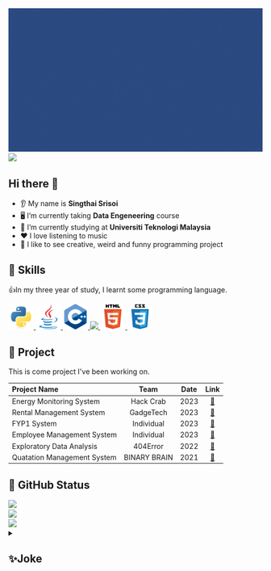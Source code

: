 <img src="https://github.com/singthai-srisoi/singthai-srisoi/blob/main/Singthai%20Srisoi.gif">

<img src="https://img.shields.io/github/followers/singthai-srisoi?style=for-the-badge">

## Hi there 👋  
* 👂 My name is **Singthai Srisoi**  
* 🖥️ I’m currently taking **Data Engeneering** course
* 🌱 I’m currently studying at **Universiti Teknologi Malaysia**
* ❤️ I love listening to music 
* 🤖 I like to see creative, weird and funny programming project

## 🤹  Skills
👍In my three year of study, I learnt some programming language.

<a href="https://www.python.org/">
    <img height="50" src="https://raw.githubusercontent.com/devicons/devicon/master/icons/python/python-original.svg"/>
</a>
<a href="https://www.java.com/">
    <img height="50" src="https://raw.githubusercontent.com/devicons/devicon/master/icons/java/java-original.svg"/>
</a>
<a href="https://www.w3schools.com/cpp/">
    <img height="50" src="https://raw.githubusercontent.com/devicons/devicon/master/icons/cplusplus/cplusplus-original.svg"/>
</a>
<a href="https://www.javascript.com/">
    <img height="50" src="https://github.com/yurijserrano/Github-Profile-Readme-Logos/blob/master/programming%20languages/javascript.svg"/>
</a>
<a href="https://www.w3.org/html/">
    <img height="50" src="https://raw.githubusercontent.com/devicons/devicon/master/icons/html5/html5-original-wordmark.svg"/>
</a>
<a href="https://www.w3schools.com/css/">
    <img height="50" src="https://raw.githubusercontent.com/devicons/devicon/master/icons/css3/css3-original-wordmark.svg"/>
</a>

## 📁  Project
This is come project I've been working on.

| Project Name | Team | Date | Link |
|:----|:----:|:----:|:-----:|
| Energy Monitoring System | Hack Crab | 2023 | [📁](https://github.com/singthai-srisoi/hack-crab) |
| Rental Management System | GadgeTech | 2023 | [📁](https://github.com/singthai-srisoi/AD) |
| FYP1 System | Individual | 2023 | [📁](https://github.com/singthai-srisoi/fyp1) |
| Employee Management System | Individual | 2023 | [📁](https://github.com/singthai-srisoi/employee-management/tree/main) |
| Exploratory Data Analysis | 404Error | 2022 | [📁](https://github.com/singthai-srisoi/Python_EDA/tree/main) |
| Quatation Management System | BINARY BRAIN | 2021 | [📁](https://github.com/singthai-srisoi/school-assignment/tree/main/binarybrain) |


## 📖  GitHub Status

<div class="div1"> <img src="https://github-readme-stats.vercel.app/api?username=singthai-srisoi&show_icons=true&theme=dark"/></div>
<div class="div2"><img src="https://github-readme-stats.vercel.app/api/top-langs?username=singthai-srisoi&layout=compact&theme=dark"/> </div>
<div class="div3"> <img src="https://github-readme-streak-stats.herokuapp.com/?user=singthai-srisoi&theme=dark"/></div>
</div>

<details>
    <summary><h2>✨Joke</h2></summary><br/>
    <img src="https://readme-jokes.vercel.app/api">
</details>
